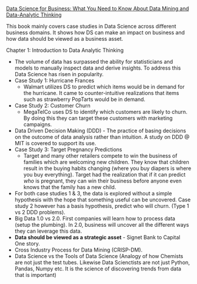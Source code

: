 [Data Science for Business: What You Need to Know About Data Mining and Data-Analytic Thinking](https://www.academia.edu/38731456/Data_Science_for_Business)

This book mainly covers case studies in Data Science across different business domains. It shows how DS can make an impact on business
and how data should be viewed as a business asset.

Chapter 1: Introduction to Data Analytic Thinking
- The volume of data has surpassed the ability for statisticians and models to manually inspect data and derive insights. To address this Data Science has risen in popularity.
- Case Study 1: Hurricane Frances
    - Walmart utilizes DS to predict which items would be in demand for the hurricane. It came to counter-intuitive realizations that items such as strawberry PopTarts would be in demand. 
- Case Study 2: Customer Churn
    - MegaTelCo uses DS to identify which customers are likely to churn. By doing this they can target these customers with marketing campaigns. 
- Data Driven Decision Making (DDD) - The practice of basing decisions on the outcome of data analysis rather than intuition. A study on DDD @ MIT is covered to support its use. 
- Case Study 3: Target Pregnancy Predictions
    - Target and many other retailers compete to win the business of families which are welcoming new children. They know that children result in the buying habits changing (where you buy diapers is where you buy everything). Target had the realization that if it can predict *who* is pregnant, they can win their business before anyone even knows that the family has a new child. 
- For both case studies 1 & 3, the data is explored without a simple hypothesis with the hope that something useful can be uncovered. Case study 2 however has a basis hypothesis, predict who will churn. (Type 1 vs 2 DDD problems).
- Big Data 1.0 vs 2.0. First companies will learn how to process data (setup the plumbing). In 2.0, business will uncover all the different ways they can leverage this data.
- **Data should be viewed as a strategic asset** - Signet Bank to Capital One story. 
- Cross Industry Process for Data Mining (CRISP-DM).
- Data Science vs the Tools of Data Science (Analogy of how Chemists are not just the test tubes. Likewise Data Scienctists are not just Python, Pandas, Numpy etc. It is the science of discovering trends from data that is important)
